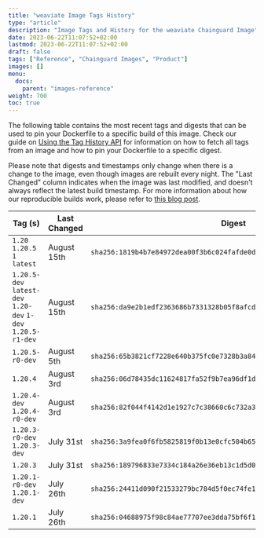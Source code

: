 ```yaml
---
title: "weaviate Image Tags History"
type: "article"
description: "Image Tags and History for the weaviate Chainguard Image"
date: 2023-06-22T11:07:52+02:00
lastmod: 2023-06-22T11:07:52+02:00
draft: false
tags: ["Reference", "Chainguard Images", "Product"]
images: []
menu:
  docs:
    parent: "images-reference"
weight: 700
toc: true
---
```


The following table contains the most recent tags and digests that can be used to pin your Dockerfile to a specific build of this image. Check our guide on [Using the Tag History API](/chainguard/chainguard-images/using-the-tag-history-api/) for information on how to fetch all tags from an image and how to pin your Dockerfile to a specific digest.

Please note that digests and timestamps only change when there is a change to the image, even though images are rebuilt every night. The "Last Changed" column indicates when the image was last modified, and doesn't always reflect the latest build timestamp. For more information about how our reproducible builds work, please refer to [this blog post](https://www.chainguard.dev/unchained/reproducing-chainguards-reproducible-image-builds).

| Tag (s)                                                       | Last Changed | Digest                                                                    |
|---------------------------------------------------------------|--------------|---------------------------------------------------------------------------|
|  `1.20` `1.20.5` `1` `latest`                                 | August 15th  | `sha256:1819b4b7e84972dea00f3b6c024fafde0d55ed5b3cdbf4c579947ed5b7eed79b` |
|  `1.20.5-dev` `latest-dev` `1.20-dev` `1-dev` `1.20.5-r1-dev` | August 15th  | `sha256:da9e2b1edf2363686b7331328b05f8afcdf8b7429398d54bcea4535fe66fc11e` |
|  `1.20.5-r0-dev`                                              | August 5th   | `sha256:65b3821cf7228e640b375fc0e7328b3a847d2bddc73a1b2dd9d306c64c49ee8a` |
|  `1.20.4`                                                     | August 3rd   | `sha256:06d78435dc11624817fa52f9b7ea96df1d4bcb8f03f9884ef84efdf788fa8138` |
|  `1.20.4-dev` `1.20.4-r0-dev`                                 | August 3rd   | `sha256:82f044f4142d1e1927c7c38660c6c732a3225fc2748abfbad8850c789611abf9` |
|  `1.20.3-r0-dev` `1.20.3-dev`                                 | July 31st    | `sha256:3a9fea0f6fb5825819f0b13e0cfc504b65f11795b2e648ccadd3b0d6c8e995c2` |
|  `1.20.3`                                                     | July 31st    | `sha256:189796833e7334c184a26e36eb13c1d5d0fb89c27f6fdc3cd47aa5b42512ed2a` |
|  `1.20.1-r0-dev` `1.20.1-dev`                                 | July 26th    | `sha256:24411d090f21533279bc784d5f0ec74fe191a70d146c44626f0b6c8164e77337` |
|  `1.20.1`                                                     | July 26th    | `sha256:04688975f98c84ae77707ee3dda75bf6f1095909f1ac589c2c25cbb2a792b920` |
